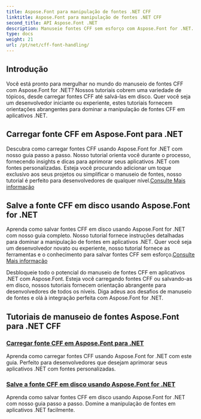 ```yaml
---
title: Aspose.Font para manipulação de fontes .NET CFF
linktitle: Aspose.Font para manipulação de fontes .NET CFF
second_title: API Aspose.Font .NET
description: Manuseie fontes CFF sem esforço com Aspose.Font for .NET. Aprenda a carregar e salvar fontes CFF perfeitamente em seus aplicativos .NET. #Aspose #Font
type: docs
weight: 21
url: /pt/net/cff-font-handling/
---
```

## Introdução

Você está pronto para mergulhar no mundo do manuseio de fontes CFF com Aspose.Font for .NET? Nossos tutoriais cobrem uma variedade de tópicos, desde carregar fontes CFF até salvá-las em disco. Quer você seja um desenvolvedor iniciante ou experiente, estes tutoriais fornecem orientações abrangentes para dominar a manipulação de fontes CFF em aplicativos .NET.

## Carregar fonte CFF em Aspose.Font para .NET

Descubra como carregar fontes CFF usando Aspose.Font for .NET com nosso guia passo a passo. Nosso tutorial orienta você durante o processo, fornecendo insights e dicas para aprimorar seus aplicativos .NET com fontes personalizadas. Esteja você procurando adicionar um toque exclusivo aos seus projetos ou simplificar o manuseio de fontes, nosso tutorial é perfeito para desenvolvedores de qualquer nível.[Consulte Mais informação](./load-cff-font/)

## Salve a fonte CFF em disco usando Aspose.Font for .NET

 Aprenda como salvar fontes CFF em disco usando Aspose.Font for .NET com nosso guia completo. Nosso tutorial fornece instruções detalhadas para dominar a manipulação de fontes em aplicativos .NET. Quer você seja um desenvolvedor novato ou experiente, nosso tutorial fornece as ferramentas e o conhecimento para salvar fontes CFF sem esforço.[Consulte Mais informação](./save-cff-font-to-disc/)

Desbloqueie todo o potencial do manuseio de fontes CFF em aplicativos .NET com Aspose.Font. Esteja você carregando fontes CFF ou salvando-as em disco, nossos tutoriais fornecem orientação abrangente para desenvolvedores de todos os níveis. Diga adeus aos desafios de manuseio de fontes e olá à integração perfeita com Aspose.Font for .NET. 
## Tutoriais de manuseio de fontes Aspose.Font para .NET CFF
### [Carregar fonte CFF em Aspose.Font para .NET](./load-cff-font/)
Aprenda como carregar fontes CFF usando Aspose.Font for .NET com este guia. Perfeito para desenvolvedores que desejam aprimorar seus aplicativos .NET com fontes personalizadas.
### [Salve a fonte CFF em disco usando Aspose.Font for .NET](./save-cff-font-to-disc/)
Aprenda como salvar fontes CFF em disco usando Aspose.Font for .NET com nosso guia passo a passo. Domine a manipulação de fontes em aplicativos .NET facilmente.